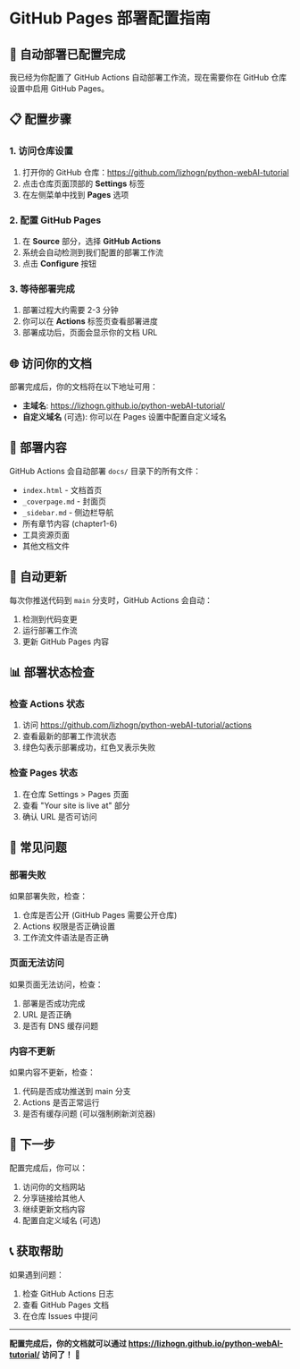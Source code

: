 # GitHub Pages 部署配置指南

## 🚀 自动部署已配置完成

我已经为你配置了 GitHub Actions 自动部署工作流，现在需要你在 GitHub 仓库设置中启用 GitHub Pages。

## 📋 配置步骤

### 1. 访问仓库设置
1. 打开你的 GitHub 仓库：https://github.com/lizhogn/python-webAI-tutorial
2. 点击仓库页面顶部的 **Settings** 标签
3. 在左侧菜单中找到 **Pages** 选项

### 2. 配置 GitHub Pages
1. 在 **Source** 部分，选择 **GitHub Actions**
2. 系统会自动检测到我们配置的部署工作流
3. 点击 **Configure** 按钮

### 3. 等待部署完成
1. 部署过程大约需要 2-3 分钟
2. 你可以在 **Actions** 标签页查看部署进度
3. 部署成功后，页面会显示你的文档 URL

## 🌐 访问你的文档

部署完成后，你的文档将在以下地址可用：
- **主域名**: https://lizhogn.github.io/python-webAI-tutorial/
- **自定义域名** (可选): 你可以在 Pages 设置中配置自定义域名

## 📁 部署内容

GitHub Actions 会自动部署 `docs/` 目录下的所有文件：
- `index.html` - 文档首页
- `_coverpage.md` - 封面页
- `_sidebar.md` - 侧边栏导航
- 所有章节内容 (chapter1-6)
- 工具资源页面
- 其他文档文件

## 🔧 自动更新

每次你推送代码到 `main` 分支时，GitHub Actions 会自动：
1. 检测到代码变更
2. 运行部署工作流
3. 更新 GitHub Pages 内容

## 📊 部署状态检查

### 检查 Actions 状态
1. 访问 https://github.com/lizhogn/python-webAI-tutorial/actions
2. 查看最新的部署工作流状态
3. 绿色勾表示部署成功，红色叉表示失败

### 检查 Pages 状态
1. 在仓库 Settings > Pages 页面
2. 查看 "Your site is live at" 部分
3. 确认 URL 是否可访问

## 🐛 常见问题

### 部署失败
如果部署失败，检查：
1. 仓库是否公开 (GitHub Pages 需要公开仓库)
2. Actions 权限是否正确设置
3. 工作流文件语法是否正确

### 页面无法访问
如果页面无法访问，检查：
1. 部署是否成功完成
2. URL 是否正确
3. 是否有 DNS 缓存问题

### 内容不更新
如果内容不更新，检查：
1. 代码是否成功推送到 main 分支
2. Actions 是否正常运行
3. 是否有缓存问题 (可以强制刷新浏览器)

## 🎯 下一步

配置完成后，你可以：
1. 访问你的文档网站
2. 分享链接给其他人
3. 继续更新文档内容
4. 配置自定义域名 (可选)

## 📞 获取帮助

如果遇到问题：
1. 检查 GitHub Actions 日志
2. 查看 GitHub Pages 文档
3. 在仓库 Issues 中提问

---

**配置完成后，你的文档就可以通过 https://lizhogn.github.io/python-webAI-tutorial/ 访问了！** 🎉 